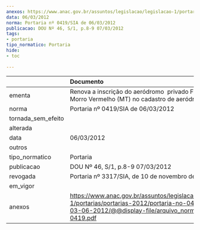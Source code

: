 ```yaml
---
anexos: https://www.anac.gov.br/assuntos/legislacao/legislacao-1/portarias/portarias-2012/portaria-no-0419-sia-de-03-06-2012/@@display-file/arquivo_norma/PA2012-0419.pdf
data: 06/03/2012
norma: Portaria nº 0419/SIA de 06/03/2012
publicacao: DOU Nº 46, S/1, p.8-9 07/03/2012
tags:
- portaria
tipo_normatico: Portaria
hide: 
- toc 
 
---
```


|                    | Documento                                                                                                                                                         |
|:-------------------|:------------------------------------------------------------------------------------------------------------------------------------------------------------------|
| ementa             | Renova a inscrição do aeródromo  privado Fazenda Morro Vermelho (MT) no cadastro de aeródromos.                                                                   |
| norma              | Portaria nº 0419/SIA de 06/03/2012                                                                                                                                |
| tornada_sem_efeito |                                                                                                                                                                   |
| alterada           |                                                                                                                                                                   |
| data               | 06/03/2012                                                                                                                                                        |
| outros             |                                                                                                                                                                   |
| tipo_normatico     | Portaria                                                                                                                                                          |
| publicacao         | DOU Nº 46, S/1, p.8-9 07/03/2012                                                                                                                                  |
| revogada           | Portaria nº 3317/SIA, de 10 de novembro de 2016.                                                                                                                  |
| em_vigor           |                                                                                                                                                                   |
| anexos             | https://www.anac.gov.br/assuntos/legislacao/legislacao-1/portarias/portarias-2012/portaria-no-0419-sia-de-03-06-2012/@@display-file/arquivo_norma/PA2012-0419.pdf |